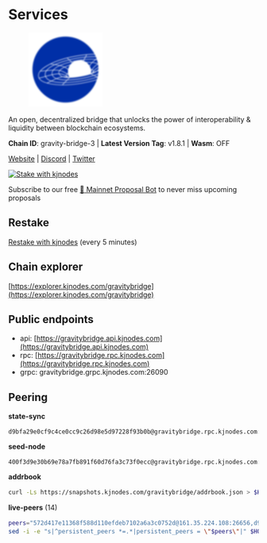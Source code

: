 # Services

<figure><img src="https://raw.githubusercontent.com/kj89/cosmos-images/main/logos/gravitybridge.png" width="150" alt=""><figcaption></figcaption></figure>

An open, decentralized bridge that unlocks the power of  interoperability & liquidity between blockchain ecosystems.

**Chain ID**: gravity-bridge-3 | **Latest Version Tag**: v1.8.1 | **Wasm**: OFF

[Website](https://www.gravitybridge.net) | [Discord](https://discord.gg/ARV8dTSjAk) | [Twitter](https://twitter.com/gravity_bridge)

[![Stake with kjnodes](https://i.ibb.co/cr44Q8j/button-stake-with-kjnodes.png)](https://restake.app/gravitybridge/gravityvaloper1nw3uavthnjwsgrrjzav2wdg9m0pw7k4fc7hvlz)

Subscribe to our free [🤖 Mainnet Proposal Bot](https://t.me/kjnodes_proposal_bot) to never miss upcoming proposals

## Restake

[Restake with kjnodes](https://restake.app/gravitybridge/gravityvaloper1nw3uavthnjwsgrrjzav2wdg9m0pw7k4fc7hvlz) (every 5 minutes)
## Chain explorer
[https://explorer.kjnodes.com/gravitybridge](https://explorer.kjnodes.com/gravitybridge)

## Public endpoints

* api: [https://gravitybridge.api.kjnodes.com](https://gravitybridge.api.kjnodes.com)
* rpc: [https://gravitybridge.rpc.kjnodes.com](https://gravitybridge.rpc.kjnodes.com)
* grpc: gravitybridge.grpc.kjnodes.com:26090

## Peering

**state-sync**

```text
d9bfa29e0cf9c4ce0cc9c26d98e5d97228f93b0b@gravitybridge.rpc.kjnodes.com:26656
```

**seed-node**

```text
400f3d9e30b69e78a7fb891f60d76fa3c73f0ecc@gravitybridge.rpc.kjnodes.com:26659
```

**addrbook**
```bash
curl -Ls https://snapshots.kjnodes.com/gravitybridge/addrbook.json > $HOME/.gravity/config/addrbook.json
```

**live-peers** (14)
```bash
peers="572d417e11368f588d110efdeb7102a6a3c0752d@161.35.224.108:26656,d9bfa29e0cf9c4ce0cc9c26d98e5d97228f93b0b@65.109.88.38:26656,da401c011881747aa47b7348349edfc855794ba2@74.208.108.68:26656,288da01a1224eaeb931ce9a704e6ccd54fa59440@65.108.105.134:2000,961dc8a5e131e058c87c25f1d5c3b9395076e46a@65.108.106.131:26656,3eae7c785e7038b3c1376dc2fc8e6cff9d0ad709@65.108.121.110:14656,8fab97cbc7d11eddc56014eac8570232e596c18c@168.119.254.74:26656,9c3beda36b4e6d0a14fcb4e1a7823bb5495bcb10@159.69.58.176:26656,005263c9b18f6cbe5dd7805240535b1bcae195cb@51.195.145.104:26656,e5362a93c6e7f686d72c8d6d98be2c7bceeb5cc3@49.12.23.149:27010,a9e9c67632880147aad2517c9ee19cac6d9d052e@193.17.92.212:26656,c4666a5c897463492246983fdc78ab20f32dc0c0@50.21.167.179:26656,74efecf52ba78626d4ba796fb6073fa9cb26b19e@65.108.11.250:26656,8bc91ffabd860b6b54766ac3788d7c284e45b964@174.138.30.240:26656"
sed -i -e "s|^persistent_peers *=.*|persistent_peers = \"$peers\"|" $HOME/.gravity/config/config.toml
```
